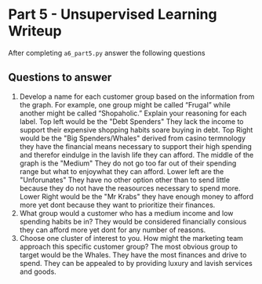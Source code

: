 # Part 5 - Unsupervised Learning Writeup

After completing `a6_part5.py` answer the following questions

## Questions to answer

1. Develop a name for each customer group based on the information from the graph. For example, one group might be called “Frugal” while another might be called “Shopaholic.” Explain your reasoning for each label.
Top left would be the "Debt Spenders" They lack the income to support their expensive shopping habits soare buying in debt. Top Right would be the "Big Spenders/Whales" derived from casino termnology they have the financial means necessary to support their high spending and therefor eindulge in the lavish life they can afford. The middle of the graph is the "Medium" They do not go too far out of their spending range but what to enjoywhat they can afford. Lower left are the "Unforunates" They have no other option other than to send little because they do not have the reasources necessary to spend more. Lower Right would be the "Mr Krabs" they have enough money to afford more yet dont because they want to prioritize their finances. 
2. What group would a customer who has a medium income and low spending habits be in?
They would be considered financially consious they can afford more yet dont for any number of reasons. 
3. Choose one cluster of interest to you. How might the marketing team approach this specific customer group?
The most obvious group to target would be the Whales. They have the most finances and drive to spend. They can be appealed to by providing luxury and lavish services and goods. 
